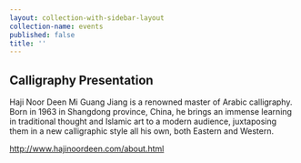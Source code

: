 ```yaml
---
layout: collection-with-sidebar-layout
collection-name: events
published: false
title: ''
---
```

## Calligraphy Presentation
Haji Noor Deen Mi Guang Jiang is a renowned master of Arabic calligraphy.  
Born in 1963 in Shangdong province, China, he brings an immense learning in traditional thought and Islamic art to a modern audience, juxtaposing them in a new calligraphic style all his own, both Eastern and Western.

http://www.hajinoordeen.com/about.html

